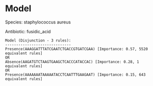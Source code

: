 
# Model

Species: staphylococcus aureus

Antibiotic: fusidic_acid

```
Model (Disjunction - 3 rules):
------------------------------
Presence(AAAGGATTTATCGAATCTGACCGTGATCGAA) [Importance: 0.57, 5520 equivalent rules]
OR
Absence(AAGATGTCTAAGTGAAGCTCACCCATACCAC) [Importance: 0.28, 1 equivalent rules]
OR
Presence(AAAAAAATAAAAATACCTCAATTTGAAGAAT) [Importance: 0.15, 643 equivalent rules]

```

